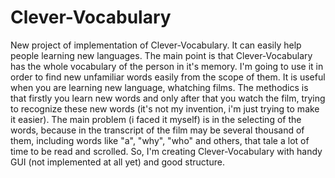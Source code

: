 # Clever-Vocabulary
New project of implementation of Clever-Vocabulary.
It can easily help people learning new languages. The main point is that Clever-Vocabulary has the whole vocabulary of the person in it's memory. I'm going to use it in order to find new unfamiliar words easily from the scope of them. It is useful when you are learning new language, whatching films. The methodics is that firstly you learn new words and only after that you watch the film, trying to recognize these new words (it's not my invention, i'm just trying to make it easier). The main problem (i faced it myself) is in the selecting of the words, because in the transcript of the film may be several thousand of them, including words like "a", "why", "who" and others, that tale a lot of time to be read and scrolled. So, I'm creating Clever-Vocabulary with handy GUI (not implemented at all yet) and good structure.
